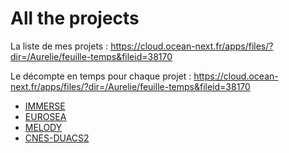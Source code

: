 # All the projects

La liste de mes projets : https://cloud.ocean-next.fr/apps/files/?dir=/Aurelie/feuille-temps&fileid=38170

Le décompte en temps pour chaque projet : https://cloud.ocean-next.fr/apps/files/?dir=/Aurelie/feuille-temps&fileid=38170


 - [IMMERSE](projects/immerse.md)
 - [EUROSEA](projects/eurosea.md)
 - [MELODY](projects/melody.md)
 - [CNES-DUACS2](projects/cnes-duacs2.md)

